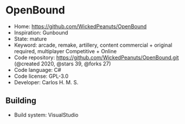 # OpenBound

- Home: https://github.com/WickedPeanuts/OpenBound
- Inspiration: Gunbound
- State: mature
- Keyword: arcade, remake, artillery, content commercial + original required, multiplayer Competitive + Online
- Code repository: https://github.com/WickedPeanuts/OpenBound.git (@created 2020, @stars 39, @forks 27)
- Code language: C#
- Code license: GPL-3.0
- Developer: Carlos H. M. S.

## Building

- Build system: VisualStudio

